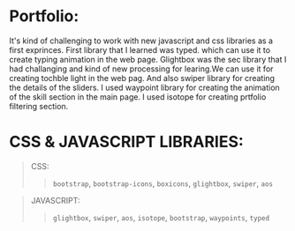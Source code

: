 # Portfolio:
 It's kind of challenging to work with new javascript and css libraries as a first exprinces.
First library that I learned was typed. which can use it to create typing animation in the web page.
Glightbox was the sec library that I had challanging and kind of new processing for learing.We can use it for creating tochble light in the web pag.
And also swiper library for creating the details of the sliders.
I used waypoint library for creating the animation of the skill section in the main page.
I used isotope for creating prtfolio filtering section.





# CSS & JAVASCRIPT LIBRARIES:
> CSS:
>> `bootstrap`, `bootstrap-icons`, `boxicons`, `glightbox`, `swiper`, `aos`

> JAVASCRIPT:
>> `glightbox`, `swiper`, `aos`, `isotope`, `bootstrap`, `waypoints`, `typed`